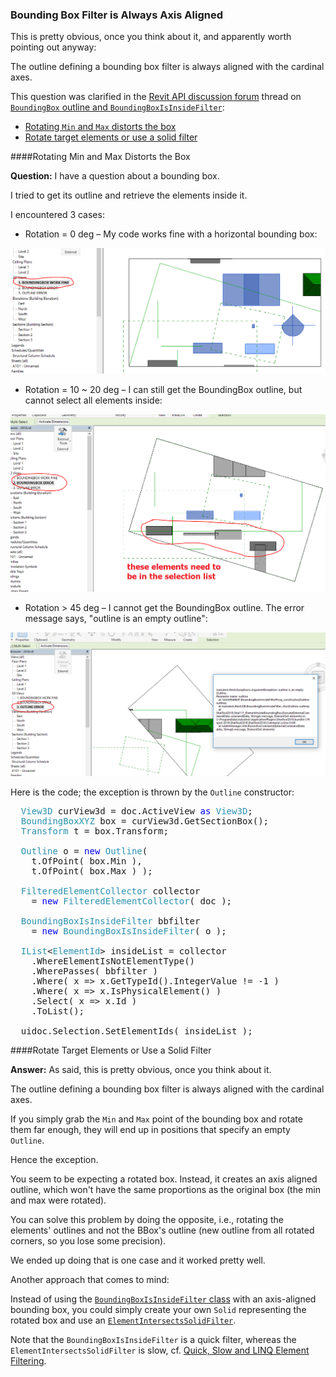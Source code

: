 <head>
<meta http-equiv="Content-Type" content="text/html; charset=utf-8">
<link rel="stylesheet" type="text/css" href="bc.css">
<!--
<script src="run_prettify.js" type="text/javascript"></script>
<script src="https://google-code-prettify.googlecode.com/svn/loader/run_prettify.js" type="text/javascript"></script>
-->
<script src="https://cdn.rawgit.com/google/code-prettify/master/loader/run_prettify.js" type="text/javascript"></script>
</head>

<!---

- you cannot rotate the outline; rotate the elements instead, or create a solid yourself
  https://forums.autodesk.com/t5/revit-api-forum/boundingbox-outline-and-boundingboxisinsidefilter/m-p/7921336
  
#RevitAPI @AutodeskRevit #bim #dynamobim @AutodeskForge #ForgeDevCon

This is pretty obvious, once you think about it, and apparently worth pointing out anyway:
The outline defining a bounding box filter is always aligned with the cardinal axes
&ndash; Rotating <code>Min</code> and <code>Max</code> distorts the box
&ndash; Rotate target elements or use a solid filter...

--->

### Bounding Box Filter is Always Axis Aligned

This is pretty obvious, once you think about it, and apparently worth pointing out anyway:

The outline defining a bounding box filter is always aligned with the cardinal axes.

This question was clarified in 
the [Revit API discussion forum](http://forums.autodesk.com/t5/revit-api-forum/bd-p/160) thread 
on [`BoundingBox` outline and `BoundingBoxIsInsideFilter`](https://forums.autodesk.com/t5/revit-api-forum/boundingbox-outline-and-boundingboxisinsidefilter/m-p/7921336):

- [Rotating `Min` and `Max` distorts the box](#2) 
- [Rotate target elements or use a solid filter](#3) 

####<a name="2"></a>Rotating Min and Max Distorts the Box

**Question:** I have a question about a bounding box.

I tried to get its outline and retrieve the elements inside it.

I encountered 3 cases:

- Rotation = 0 deg &ndash; My code works fine with a horizontal bounding box:

<center>
<img src="img/rotated_bounding_box_1.png" alt="Bounding box rotated 0 degrees" width="545"/>
</center>

- Rotation = 10 ~ 20 deg &ndash; I can still get the BoundingBox outline, but cannot select all elements inside:

<center>
<img src="img/rotated_bounding_box_2.png" alt="Bounding box rotated 10 ~ 20 degrees" width="575"/>
</center>

- Rotation > 45 deg &ndash; I cannot get the BoundingBox outline. The error message says, "outline is an empty outline":

<center>
<img src="img/rotated_bounding_box_3.png" alt="Bounding box rotated &gt; 45 degrees" width="621"/>
</center>

Here is the code; the exception is thrown by the `Outline` constructor:

<pre class="code">
  <span style="color:#2b91af;">View3D</span>&nbsp;curView3d&nbsp;=&nbsp;doc.ActiveView&nbsp;<span style="color:blue;">as</span>&nbsp;<span style="color:#2b91af;">View3D</span>;
  <span style="color:#2b91af;">BoundingBoxXYZ</span>&nbsp;box&nbsp;=&nbsp;curView3d.GetSectionBox();
  <span style="color:#2b91af;">Transform</span>&nbsp;t&nbsp;=&nbsp;box.Transform;
   
  <span style="color:#2b91af;">Outline</span>&nbsp;o&nbsp;=&nbsp;<span style="color:blue;">new</span>&nbsp;<span style="color:#2b91af;">Outline</span>(&nbsp;
  &nbsp;&nbsp;t.OfPoint(&nbsp;box.Min&nbsp;),&nbsp;
  &nbsp;&nbsp;t.OfPoint(&nbsp;box.Max&nbsp;)&nbsp;);
   
  <span style="color:#2b91af;">FilteredElementCollector</span>&nbsp;collector&nbsp;
  &nbsp;&nbsp;=&nbsp;<span style="color:blue;">new</span>&nbsp;<span style="color:#2b91af;">FilteredElementCollector</span>(&nbsp;doc&nbsp;);
   
  <span style="color:#2b91af;">BoundingBoxIsInsideFilter</span>&nbsp;bbfilter&nbsp;
  &nbsp;&nbsp;=&nbsp;<span style="color:blue;">new</span>&nbsp;<span style="color:#2b91af;">BoundingBoxIsInsideFilter</span>(&nbsp;o&nbsp;);
   
  <span style="color:#2b91af;">IList</span>&lt;<span style="color:#2b91af;">ElementId</span>&gt;&nbsp;insideList&nbsp;=&nbsp;collector
  &nbsp;&nbsp;.WhereElementIsNotElementType()
  &nbsp;&nbsp;.WherePasses(&nbsp;bbfilter&nbsp;)
  &nbsp;&nbsp;.Where(&nbsp;x&nbsp;=&gt;&nbsp;x.GetTypeId().IntegerValue&nbsp;!=&nbsp;-1&nbsp;)
  &nbsp;&nbsp;.Where(&nbsp;x&nbsp;=&gt;&nbsp;x.IsPhysicalElement()&nbsp;)
  &nbsp;&nbsp;.Select(&nbsp;x&nbsp;=&gt;&nbsp;x.Id&nbsp;)
  &nbsp;&nbsp;.ToList();
   
  uidoc.Selection.SetElementIds(&nbsp;insideList&nbsp;);
</pre>


####<a name="3"></a>Rotate Target Elements or Use a Solid Filter

**Answer:** As said, this is pretty obvious, once you think about it.

The outline defining a bounding box filter is always aligned with the cardinal axes.

If you simply grab the `Min` and `Max` point of the bounding box and rotate them far enough, they will end up in positions that specify an empty `Outline`.

Hence the exception.

You seem to be expecting a rotated box. Instead, it creates an axis aligned outline, which won't have the same proportions as the original box (the min and max were rotated).

You can solve this problem by doing the opposite, i.e., rotating the elements' outlines and not the BBox's outline (new outline from all rotated corners, so you lose some precision).

We ended up doing that is one case and it worked pretty well. 

Another approach that comes to mind:

Instead of using the [`BoundingBoxIsInsideFilter` class](http://www.revitapidocs.com/2018.1/eb8735d7-28fc-379d-9de9-1e02326851f5.htm) with an axis-aligned bounding box,
you could simply create your own `Solid` representing the rotated box and use
an [`ElementIntersectsSolidFilter`](http://www.revitapidocs.com/2018.1/19276b94-fa39-64bb-bfb8-c16967c83485.htm).

Note that the `BoundingBoxIsInsideFilter` is a quick filter, whereas the `ElementIntersectsSolidFilter` is slow,
cf. [Quick, Slow and LINQ Element Filtering](http://thebuildingcoder.typepad.com/blog/2015/12/quick-slow-and-linq-element-filtering.html).

